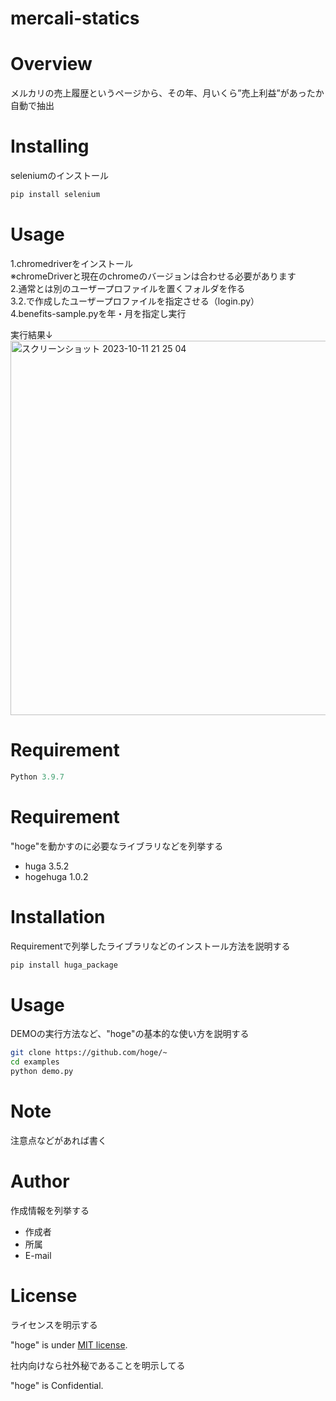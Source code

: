# mercali-statics



# Overview
メルカリの売上履歴というページから、その年、月いくら”売上利益”があったか自動で抽出

# Installing 
seleniumのインストール

```python
pip install selenium
```


# Usage
1.chromedriverをインストール  
※chromeDriverと現在のchromeのバージョンは合わせる必要があります  
2.通常とは別のユーザープロファイルを置くフォルダを作る  
3.2.で作成したユーザープロファイルを指定させる（login.py）  
4.benefits-sample.pyを年・月を指定し実行  


実行結果↓
<img width="599" alt="スクリーンショット 2023-10-11 21 25 04" src="https://github.com/KtaniSyunya/mercali-statics/assets/98572375/0fb6a549-d79f-4340-8ace-bc89d9812597">


# Requirement

```python
Python 3.9.7
```

# Requirement

"hoge"を動かすのに必要なライブラリなどを列挙する

* huga 3.5.2
* hogehuga 1.0.2

# Installation

Requirementで列挙したライブラリなどのインストール方法を説明する

```bash
pip install huga_package
```

# Usage

DEMOの実行方法など、"hoge"の基本的な使い方を説明する

```bash
git clone https://github.com/hoge/~
cd examples
python demo.py
```

# Note

注意点などがあれば書く

# Author

作成情報を列挙する

* 作成者
* 所属
* E-mail

# License
ライセンスを明示する

"hoge" is under [MIT license](https://en.wikipedia.org/wiki/MIT_License).

社内向けなら社外秘であることを明示してる

"hoge" is Confidential.
